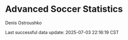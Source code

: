 # Advanced Soccer Statistics
Denis Ostroushko

<!-- gfm -->

Last successful data update: 2025-07-03 22:16:19 CST
